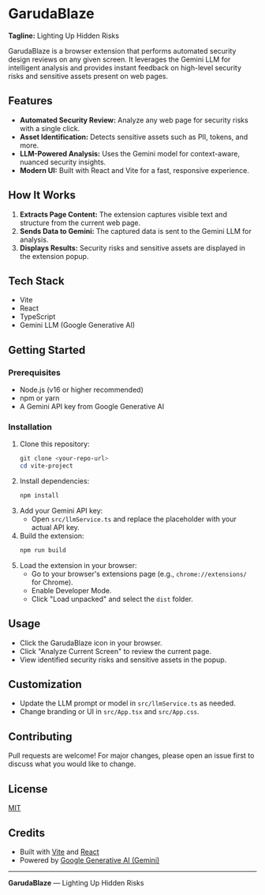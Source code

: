 # GarudaBlaze

**Tagline:** Lighting Up Hidden Risks

GarudaBlaze is a browser extension that performs automated security design reviews on any given screen. It leverages the Gemini LLM for intelligent analysis and provides instant feedback on high-level security risks and sensitive assets present on web pages.

## Features

- **Automated Security Review:** Analyze any web page for security risks with a single click.
- **Asset Identification:** Detects sensitive assets such as PII, tokens, and more.
- **LLM-Powered Analysis:** Uses the Gemini model for context-aware, nuanced security insights.
- **Modern UI:** Built with React and Vite for a fast, responsive experience.

## How It Works

1. **Extracts Page Content:** The extension captures visible text and structure from the current web page.
2. **Sends Data to Gemini:** The captured data is sent to the Gemini LLM for analysis.
3. **Displays Results:** Security risks and sensitive assets are displayed in the extension popup.

## Tech Stack

- Vite
- React
- TypeScript
- Gemini LLM (Google Generative AI)

## Getting Started

### Prerequisites

- Node.js (v16 or higher recommended)
- npm or yarn
- A Gemini API key from Google Generative AI

### Installation

1. Clone this repository:
   ```powershell
   git clone <your-repo-url>
   cd vite-project
   ```
2. Install dependencies:
   ```powershell
   npm install
   ```
3. Add your Gemini API key:
   - Open `src/llmService.ts` and replace the placeholder with your actual API key.
4. Build the extension:
   ```powershell
   npm run build
   ```
5. Load the extension in your browser:
   - Go to your browser's extensions page (e.g., `chrome://extensions/` for Chrome).
   - Enable Developer Mode.
   - Click "Load unpacked" and select the `dist` folder.

## Usage

- Click the GarudaBlaze icon in your browser.
- Click "Analyze Current Screen" to review the current page.
- View identified security risks and sensitive assets in the popup.

## Customization

- Update the LLM prompt or model in `src/llmService.ts` as needed.
- Change branding or UI in `src/App.tsx` and `src/App.css`.

## Contributing

Pull requests are welcome! For major changes, please open an issue first to discuss what you would like to change.

## License

[MIT](LICENSE)

## Credits

- Built with [Vite](https://vitejs.dev/) and [React](https://react.dev/)
- Powered by [Google Generative AI (Gemini)](https://ai.google.dev/)

---

**GarudaBlaze** — Lighting Up Hidden Risks

